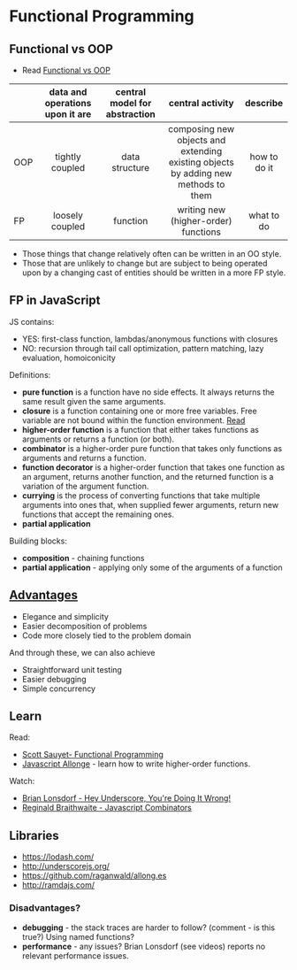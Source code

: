 # Functional Programming

## Functional vs OOP

* Read [Functional vs OOP](http://raganwald.com/2013/04/08/functional-vs-OOP.html)

|     | data and operations upon it are | central model for abstraction  | central activity  | describe |
| --- |:-------------------------------:|:------------------------------:|:-----------------:|:--------:|
| OOP | tightly coupled                 | data structure                 | composing new objects and extending existing objects by adding new methods to them  | how to do it
| FP  | loosely coupled                 | function                       | writing new (higher-order) functions | what to do

* Those things that change relatively often can be written in an OO style.
* Those that are unlikely to change but are subject to being operated upon by a changing cast of entities should be written in a more FP style.

## FP in JavaScript

JS contains:
* YES: first-class function, lambdas/anonymous functions with closures
* NO: recursion through tail call optimization, pattern matching, lazy evaluation, homoiconicity

Definitions:
* **pure function** is a function have no side effects. It always returns the same result given the same arguments.
* **closure** is a function containing one or more free variables. Free variable are not bound within the function environment. [Read](https://leanpub.com/javascript-allonge/read#closures)
* **higher-order function** is a function that either takes functions as arguments or returns a function (or both).
* **combinator** is a higher-order pure function that takes only functions as arguments and returns a function.
* **function decorator** is a higher-order function that takes one function as an argument, returns another function, and the returned function is a variation of the argument function.
* **currying** is the process of converting functions that take multiple arguments into ones that, when supplied fewer arguments, return new functions that accept the remaining ones.
* **partial application**

Building blocks:
* **composition** - chaining functions
* **partial application** - applying only some of the arguments of a function

## [Advantages](http://scott.sauyet.com/Javascript/Talk/FunctionalProgramming/#slide-143)

* Elegance and simplicity
* Easier decomposition of problems
* Code more closely tied to the problem domain

And through these, we can also achieve

* Straightforward unit testing
* Easier debugging
* Simple concurrency

## Learn

Read:
* [Scott Sauyet- Functional Programming](http://scott.sauyet.com/Javascript/Talk/FunctionalProgramming/)
* [Javascript Allonge](https://leanpub.com/javascript-allonge/read) - learn how to write higher-order functions.

Watch:
* [Brian Lonsdorf - Hey Underscore, You're Doing It Wrong!](https://www.youtube.com/watch?v=m3svKOdZijA)
* [Reginald Braithwaite - Javascript Combinators](https://vimeo.com/97408202)

## Libraries

* https://lodash.com/
* http://underscorejs.org/
* https://github.com/raganwald/allong.es
* http://ramdajs.com/
 
### Disadvantages?

* **debugging** - the stack traces are harder to follow? (comment - is this true?) Using named functions?
* **performance** - any issues? Brian Lonsdorf (see videos) reports no relevant performance issues.
